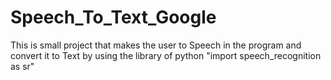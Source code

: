 # Speech_To_Text_Google
This is small project that makes the user to Speech in the program and convert it to Text by using the library of python "import speech_recognition as sr"
